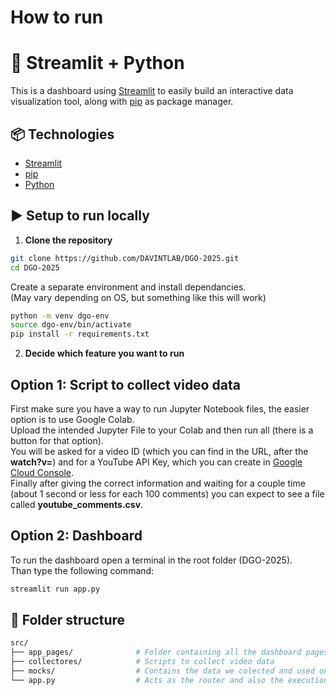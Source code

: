 # How to run
# 🚀 Streamlit + Python

This is a dashboard using [Streamlit](https://streamlit.io/) to easily build an interactive data visualization tool, along with [pip](https://pip.pypa.io/en/stable/) as package manager.

## 📦 Technologies

- [Streamlit](https://streamlit.io/) 
- [pip](https://pip.pypa.io/en/stable/)
- [Python](https://www.python.org/)

## ▶️ Setup to run locally

1. **Clone the repository**

```bash
git clone https://github.com/DAVINTLAB/DGO-2025.git
cd DGO-2025
```

Create a separate environment and install dependancies.  
(May vary depending on OS, but something like this will work)

```bash
python -m venv dgo-env
source dgo-env/bin/activate
pip install -r requirements.txt
```



2. **Decide which feature you want to run**

## Option 1: Script to collect video data
First make sure you have a way to run Jupyter Notebook files, the easier option is to use Google Colab.  
Upload the intended Jupyter File to your Colab and then run all (there is a button for that option).  
You will be asked for a video ID (which you can find in the URL, after the **watch?v=**) and for a YouTube API Key, which you can create in [Google Cloud Console](https://console.cloud.google.com).  
Finally after giving the correct information and waiting for a couple time (about 1 second or less for each 100 comments) you can expect to see a file called **youtube_comments.csv**.  

## Option 2: Dashboard
To run the dashboard open a terminal in the root folder (DGO-2025).  
Than type the following command:  
```bash
streamlit run app.py
```

## 📁 Folder structure

```bash
src/
├── app_pages/              # Folder containing all the dashboard pages
├── collectores/            # Scripts to collect video data
├── mocks/                  # Contains the data we colected and used on our article
└── app.py                  # Acts as the router and also the execution entry point
```
